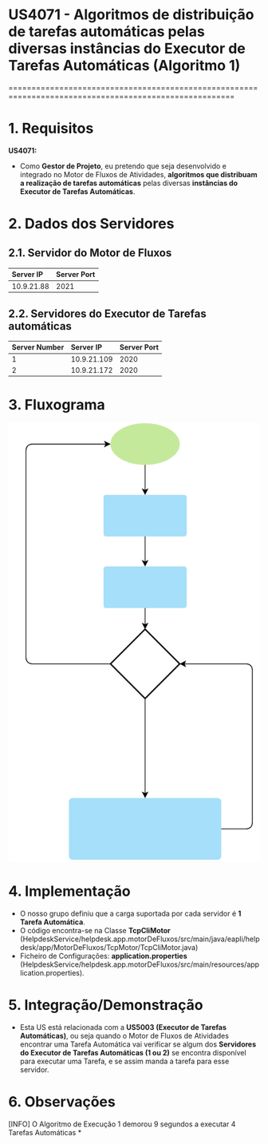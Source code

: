 # US4071 - Algoritmos de distribuição de tarefas automáticas pelas diversas instâncias do Executor de Tarefas Automáticas (Algoritmo 1)
=======================================================================================================

# 1. Requisitos

**US4071:**

* Como **Gestor de Projeto**, eu pretendo que seja desenvolvido e integrado no Motor de Fluxos de Atividades, **algoritmos que distribuam a realização de tarefas automáticas** pelas diversas **instâncias do Executor de Tarefas Automáticas**.

# 2. Dados dos Servidores

## 2.1. Servidor do Motor de Fluxos

| Server IP  | Server Port |
|:---------- |:----------- |
|10.9.21.88  |2021         |

## 2.2. Servidores do Executor de Tarefas automáticas

|Server Number | Server IP  | Server Port |
|:------------ |:---------- |:----------- |
|1             |10.9.21.109 |2020         |
|2             |10.9.21.172 |2020         |

# 3. Fluxograma

![FluxoAlgoritmo1.svg](FluxoAlgoritmo1.svg)

# 4. Implementação

* O nosso grupo definiu que a carga suportada por cada servidor é **1 Tarefa Automática**.
* O código encontra-se na Classe **TcpCliMotor** (HelpdeskService/helpdesk.app.motorDeFluxos/src/main/java/eapli/helpdesk/app/MotorDeFluxos/TcpMotor/TcpCliMotor.java)
* Ficheiro de Configurações: **application.properties** (HelpdeskService/helpdesk.app.motorDeFluxos/src/main/resources/application.properties).

# 5. Integração/Demonstração

* Esta US está relacionada com a **US5003 (Executor de Tarefas Automáticas)**, ou seja quando o Motor de Fluxos de Atividades encontrar uma Tarefa Automática vai verificar se algum dos **Servidores do Executor de Tarefas Automáticas (1 ou 2)** se encontra disponível para executar uma Tarefa, e se assim manda a tarefa para esse servidor.

# 6. Observações
[INFO] O Algoritmo de Execução 1 demorou 9 segundos a executar 4 Tarefas Automáticas
*
